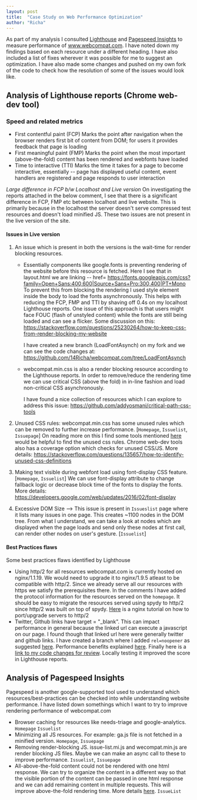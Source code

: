 ```yaml
---
layout: post
title:  "Case Study on Web Performance Optimization"
author: "Richa"
---
```

As part of my analysis I consulted [Lighthouse](https://developers.google.com/web/tools/lighthouse/) and [Pagespeed Insights](https://developers.google.com/speed/pagespeed/insights/) to measure performance of www.webcompat.com. 
I have noted down my findings based on each resource under a different heading. I have also included a list of fixes wherever it was possible for me to suggest an optimization. 
I have also made some changes and pushed on my own fork of the code to check how the resolution of some of the issues would look like.

## Analysis of Lighthouse reports (Chrome web-dev tool)

### Speed and related metrics

- First contentful paint (FCP) 
Marks the point after navigation when the browser renders first bit of content from DOM; for users it provides feedback that page is loading
- First meaningful paint (FMP) 
Marks the point when the most important (above-the-fold) content has been rendered and webfonts have loaded
- Time to interactive (TTI) 
Marks the time it takes for a page to become interactive, essentially -- page has displayed useful content, event handlers are registered and page responds to user interaction

*Large difference in FCP b/w Localhost and Live version*
On investigating the reports attached in the below comment, I see that there is a significant difference in FCP, FMP etc between localhost and live website. This is primarily because in the localhost the server doesn't serve compressed test resources and doesn't load minified JS. These two issues are not present in the live version of the site. 

#### Issues in Live version
1. An issue which is present in both the versions is the wait-time for render blocking resources.
   * Essentially components like google.fonts is preventing rendering of the website before this resource is fetched. 
Here I see that in layout.html we are linking -- href= https://fonts.googleapis.com/css?family=Open+Sans:400,600|Source+Sans+Pro:300,400|PT+Mono 
      To prevent this from blocking the rendering I used style element inside the body to load the fonts asynchronously. This helps with reducing the FCP, FMP and TTI by shaving off 0.4s on my localhost Lighthouse reports. One issue of this approach is that users might face FOUC (flash of unstyled content) while the fonts are still being loaded and can see a flicker. Some discussion on this: https://stackoverflow.com/questions/25230264/how-to-keep-css-from-render-blocking-my-website

      I have created a new branch (LoadFontAsynch) on my fork and we can see the code changes at: https://github.com/14Richa/webcompat.com/tree/LoadFontAsynch 

   * webcompat.min.css is also a render blocking resource according to the Lighthouse reports. In order to remove/reduce the rendering time we can use critical CSS (above the fold) in in-line fashion and load non-critical CSS asynchronously. 

     I have found a nice collection of resources which I can explore to address this issue: https://github.com/addyosmani/critical-path-css-tools

2. Unused CSS rules: webcompat.min.css has some unused rules which can be removed to further increase performance. [`Homepage`, `Issuelist`, `Issuepage`]
On reading more on this I find some tools mentioned [here](https://stackoverflow.com/questions/135657/how-to-identify-unused-css-definitions) would be helpful to find the unused css rules. 
Chrome web-dev tools also has a coverage option which checks for unused CSS/JS. More details: https://stackoverflow.com/questions/135657/how-to-identify-unused-css-definitions


3. Making text visible during webfont load using font-display CSS feature. [`Homepage`, `Issuelist`] We can use font-display attribute to change fallback logic or decrease block time of the fonts to display the fonts.
More details: https://developers.google.com/web/updates/2016/02/font-display

4. Excessive DOM Size --> This issue is present in `Issueslist` page where it lists many issues in one page. 
This creates ~1100 nodes in the DOM tree. From what I understand, we can take a look at nodes which are displayed when the page loads and send only these nodes at first call, can render other nodes on user's gesture. [`Issuelist`]

#### Best Practices flaws
Some best practices flaws identified by Lighthouse
- Using http/2 for all resources
  webcompat.com is currently hosted on nginx/1.1.19. We would need to upgrade it to nginx/1.9.5 atleast to be compatible with http/2. Since we already serve all our resources with https we satisfy the prerequisites there. In the comments I have added the protocol information for the resources served on the `homepage`. It should be easy to migrate the resources served using spydy to http/2 since http/2 was built on top of spydy. [Here](https://www.nginx.com/blog/http2-module-nginx/) is a nginx tutorial on how to port/upgrade servers to http/2 
- Twitter, Github links have target = "_blank". This can impact performance in general because the linked url can execute a javascript on our page. I found though that linked url here were generally twitter and github links. I have created a branch where I added `rel=noopener` as suggested [here](https://developers.google.com/web/tools/lighthouse/audits/noopener). Performance benefits explained [here](https://jakearchibald.com/2016/performance-benefits-of-rel-noopener/). Finally here is a [link to my code changes for review](https://github.com/14Richa/webcompat.com/commit/2ad3a6466caf852bce863ac6b7b7c229f67eb974). Locally testing it improved the score in Lighthouse reports.


## Analysis of Pagespeed Insights
Pagespeed is another google-supported tool used to understand which resources/best-practices can be checked into while understanding website performance. I have listed down somethings which I want to try to improve rendering performance of webcompat.com

- Browser caching for resources like needs-triage and google-analytics. `Homepage` `Issuelist`
- Minimizing all JS resources. For example: ga.js file is not fetched in a minified version. `Homepage`, `Issuepage`
- Removing render-blocking JS. issue-list.mi.js and wecompat.min.js are render blocking JS files. Maybe we can make an async call to these to improve performance. `Issuelist`, `Issuepage`
- All-above-the-fold content could not be rendered with one html response. We can try to organize the content in a different way so that the visible portion of the content can be passed in one html response and we can add remaining content in multiple requests. This will improve above-the-fold rendering time. More details [here](https://developers.google.com/speed/docs/insights/PrioritizeVisibleContent). `IssueList`
